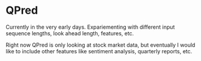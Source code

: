 # QPred
Currently in the very early days. Expariementing with different input sequence lengths, look ahead length, features, etc.

Right now QPred is only looking at stock market data, but eventually I would like to include other features like sentiment analysis, quarterly reports, etc.
